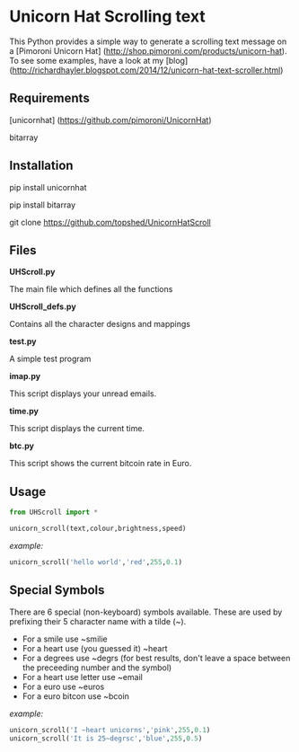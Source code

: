 Unicorn Hat Scrolling text
==========================

This Python provides a simple way to generate a scrolling text message on a [Pimoroni Unicorn Hat] (http://shop.pimoroni.com/products/unicorn-hat). To see some examples, have a look at my [blog] (http://richardhayler.blogspot.com/2014/12/unicorn-hat-text-scroller.html)

Requirements
------------

[unicornhat] (https://github.com/pimoroni/UnicornHat)

bitarray

Installation
------------

pip install unicornhat

pip install bitarray

git clone https://github.com/topshed/UnicornHatScroll

Files
-----

**UHScroll.py**

The main file which defines all the functions 

**UHScroll_defs.py**

Contains all the character designs and mappings

**test.py**

A simple test program 

**imap.py**

This script displays your unread emails.

**time.py**

This script displays the current time.

**btc.py**

This script shows the current bitcoin rate in Euro. 


Usage
-----

```python
from UHScroll import *

unicorn_scroll(text,colour,brightness,speed)
```

*example:*
 
```python
unicorn_scroll('hello world','red',255,0.1)
```
Special Symbols
---------------

There are 6 special (non-keyboard) symbols available. These are used by prefixing their 5 character name with a tilde (~).

- For a smile use ~smilie
- For a heart use (you guessed it) ~heart
- For a degrees use ~degrs (for best results, don't leave a space between the preceeding number and the symbol)
- For a heart use letter use ~email
- For a euro use ~euros
- For a euro bitcon use ~bcoin


*example:*

```python
unicorn_scroll('I ~heart unicorns','pink',255,0.1)
unicorn_scroll('It is 25~degrsc','blue',255,0.5)
